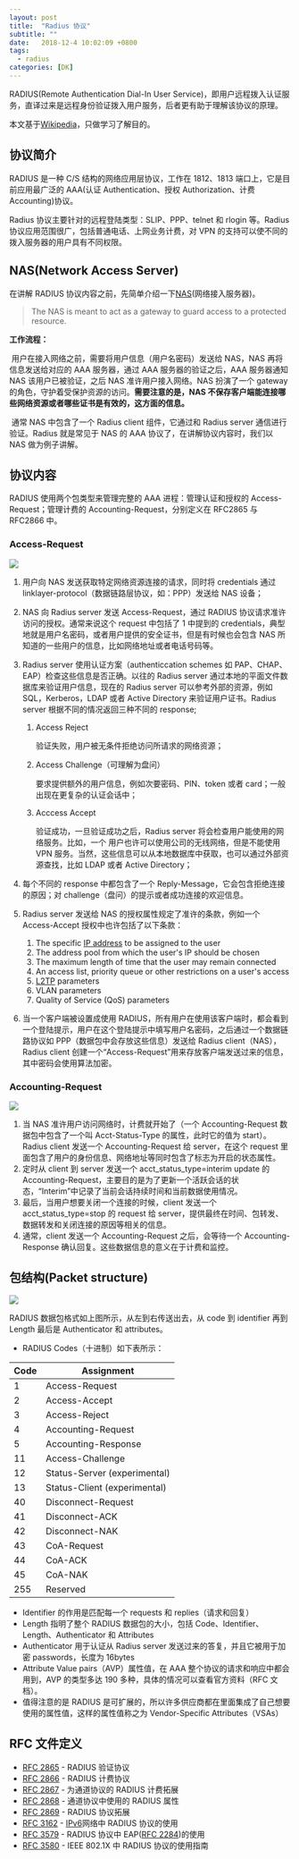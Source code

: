 ```yaml
---
layout: post
title:  "Radius 协议"
subtitle: ""
date:   2018-12-4 10:02:09 +0800
tags:
  - radius
categories: [DK]
---
```


 RADIUS(Remote Authentication Dial-In User Service)，即用户远程拨入认证服务，直译过来是远程身份验证拨入用户服务，后者更有助于理解该协议的原理。

 本文基于[Wikipedia](https://en.wikipedia.org/wiki/RADIUS)，只做学习了解目的。

<!-- more -->
## 协议简介

RADIUS 是一种 C/S 结构的网络应用层协议，工作在 1812、1813 端口上，它是目前应用最广泛的 AAA(认证 Authentication、授权 Authorization、计费 Accounting)协议。

Radius 协议主要针对的远程登陆类型：SLIP、PPP、telnet 和 rlogin 等。Radius 协议应用范围很广，包括普通电话、上网业务计费，对 VPN 的支持可以使不同的拨入服务器的用户具有不同权限。

## NAS(Network Access Server)

在讲解 RADIUS 协议内容之前，先简单介绍一下[NAS](https://wiki.freeradius.org/glossary/NAS)(网络接入服务器)。

> The NAS is meant to act as a gateway to guard access to a protected resource. 

**工作流程：**

​	用户在接入网络之前，需要将用户信息（用户名密码）发送给 NAS，NAS 再将信息发送给对应的 AAA 服务器，通过 AAA 服务器的验证之后，AAA 服务器通知 NAS 该用户已被验证，之后 NAS 准许用户接入网络。NAS 扮演了一个 gateway 的角色，守护着受保护资源的访问。**需要注意的是，NAS 不保存客户端能连接哪些网络资源或者哪些证书是有效的，这方面的信息。** 

​	通常 NAS 中包含了一个 Radius client 组件，它通过和 Radius server 通信进行验证。Radius 就是常见于 NAS 的 AAA 协议了，在讲解协议内容时，我们以 NAS 做为例子讲解。

## 协议内容

RADIUS 使用两个包类型来管理完整的 AAA 进程：管理认证和授权的 Access-Request；管理计费的 Accounting-Request，分别定义在 RFC2865 与 RFC2866 中。

### Access-Request

![](\pictures\Radius-access-request.png)

1. 用户向 NAS 发送获取特定网络资源连接的请求，同时将 credentials 通过 linklayer-protocol（数据链路层协议，如：PPP）发送给 NAS 设备；

2. NAS 向 Radius server 发送 Access-Request，通过 RADIUS 协议请求准许访问的授权。通常来说这个 request 中包括了 1 中提到的 credentials，典型地就是用户名密码，或者用户提供的安全证书，但是有时候也会包含 NAS 所知道的一些用户的信息，比如网络地址或者电话号码等。

3. Radius server 使用认证方案（authenticcation schemes 如 PAP、CHAP、EAP）检查这些信息是否正确。以往的 Radius server 通过本地的平面文件数据库来验证用户信息，现在的 Radius server 可以参考外部的资源，例如 SQL，Kerberos，LDAP 或者 Active Directory 来验证用户证书。Radius server 根据不同的情况返回三种不同的 response;

   1. Access Reject

      验证失败，用户被无条件拒绝访问所请求的网络资源；

   2. Access Challenge（可理解为盘问）

      要求提供额外的用户信息，例如次要密码、PIN、token 或者 card；一般出现在更复杂的认证会话中；

   3. Acccess Accept

      验证成功，一旦验证成功之后，Radius server 将会检查用户能使用的网络服务。比如，一个       用户也许可以使用公司的无线网络，但是不能使用 VPN 服务。当然，这些信息可以从本地数据库中获取，也可以通过外部资源查找，比如 LDAP 或者 Active Directory；

4. 每个不同的 response 中都包含了一个 Reply-Message，它会包含拒绝连接的原因；对 challenge（盘问）的提示或者成功连接的欢迎信息。

5. Radius server 发送给 NAS 的授权属性规定了准许的条款，例如一个 Access-Accept 授权中也许包括了以下条款：

   1. The specific [IP address](https://en.wikipedia.org/wiki/IP_address) to be assigned to the user
   2. The address pool from which the user's IP should be chosen
   3. The maximum length of time that the user may remain connected
   4. An access list, priority queue or other restrictions on a user's access
   5. [L2TP](https://en.wikipedia.org/wiki/L2TP) parameters
   6. VLAN parameters
   7. Quality of Service (QoS) parameters

6. 当一个客户端被设置成使用 RADIUS，所有用户在使用该客户端时，都会看到一个登陆提示，用户在这个登陆提示中填写用户名密码，之后通过一个数据链路协议如 PPP（数据包中会存放这些信息）发送给 Radius client（NAS），Radius client 创建一个“Access-Request”用来存放客户端发送过来的信息，其中密码会使用算法加密。

### Accounting-Request

![](\pictures\Radius-accounting-request.png)

1. 当 NAS 准许用户访问网络时，计费就开始了（一个 Accounting-Request 数据包中包含了一个叫 Acct-Status-Type 的属性，此时它的值为 start）。Radius client 发送一个 Accounting-Request 给 server，在这个 request 里面包含了用户的身份信息、网络地址等同时包含了标志为开启的状态属性。
2. 定时从 client 到 server 发送一个 acct_status_type=interim update 的 Accounting-Request，主要目的是为了更新一个活跃会话的状态，“Interim”中记录了当前会话持续时间和当前数据使用情况。
3. 最后，当用户想要关闭一个连接的时候，client 发送一个 acct_status_type=stop 的 request 给 server，提供最终在时间、包转发、数据转发和关闭连接的原因等相关的信息。
4. 通常，client 发送一个 Accounting-Request 之后，会等待一个 Accounting-Response 确认回复。这些数据信息的意义在于计费和监控。

## 包结构(Packet structure)

![](\pictures\Radius_packet_format.png)

RADIUS 数据包格式如上图所示，从左到右传送出去，从 code 到 identifier 再到 Length 最后是 Authenticator 和 attributes。

- RADIUS Codes（十进制）如下表所示：

| Code | Assignment     |
| ---- | -------------- |
|   1  | Access-Request |
|   2  | Access-Accept  |
|   3  | Access-Reject   |
|   4  | Accounting-Request|
|   5  | Accounting-Response|
|  11  | Access-Challenge |
|  12  | Status-Server (experimental) |
|  13  | Status-Client (experimental) |
|  40  | Disconnect-Request |
|  41  | Disconnect-ACK |
|  42  | Disconnect-NAK |
|  43  | CoA-Request |
|  44  | CoA-ACK |
|  45  | CoA-NAK |
|  255  | Reserved |

- Identifier 的作用是匹配每一个 requests 和 replies（请求和回复）
- Length 指明了整个 RADIUS 数据包的大小，包括 Code、Identifier、Length、Authenticator 和 Attributes
- Authenticator 用于认证从 Radius server 发送过来的答复，并且它被用于加密 passwords，长度为 16bytes
- Attribute Value pairs（AVP）属性值，在 AAA 整个协议的请求和响应中都会用到，AVP 的类型多达 190 多种，具体的情况可以查看官方资料（RFC 文档）。
- 值得注意的是 RADIUS 是可扩展的，所以许多供应商都在里面集成了自己想要使用的属性值，这样的属性值称之为 Vendor-Specific Attributes（VSAs）

## RFC 文件定义

- [RFC 2865](https://tools.ietf.org/html/rfc2865) - RADIUS 验证协议
- [RFC 2866](https://tools.ietf.org/html/rfc2866) - RADIUS 计费协议
- [RFC 2867](https://tools.ietf.org/html/rfc2867) - 为通道协议的 RADIUS 计费拓展
- [RFC 2868](https://tools.ietf.org/html/rfc2868) - 通道协议中使用的 RADIUS 属性
- [RFC 2869](https://tools.ietf.org/html/rfc2869) - RADIUS 协议拓展
- [RFC 3162](https://tools.ietf.org/html/rfc3162) - [IPv6](https://zh.wikipedia.org/wiki/IPv6)网络中 RADIUS 协议的使用
- [RFC 3579](https://tools.ietf.org/html/rfc3579) - RADIUS 协议中 EAP([RFC 2284](https://tools.ietf.org/html/rfc2284))的使用
- [RFC 3580](https://tools.ietf.org/html/rfc3580) - IEEE 802.1X 中 RADIUS 协议的使用指南

